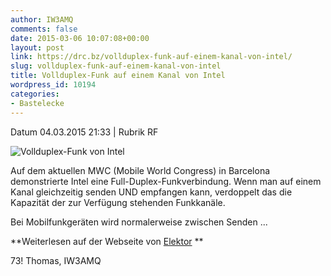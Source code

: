 ```yaml
---
author: IW3AMQ
comments: false
date: 2015-03-06 10:07:08+00:00
layout: post
link: https://drc.bz/vollduplex-funk-auf-einem-kanal-von-intel/
slug: vollduplex-funk-auf-einem-kanal-von-intel
title: Vollduplex-Funk auf einem Kanal von Intel
wordpress_id: 10194
categories:
- Bastelecke
---
```


Datum 04.03.2015 21:33 |  Rubrik RF 

![Vollduplex-Funk von Intel](http://www.elektor.de/media/Intel_FD.jpg)




Auf dem aktuellen MWC (Mobile World Congress) in Barcelona demonstrierte Intel eine Full-Duplex-Funkverbindung. Wenn man auf einem Kanal gleichzeitig senden UND empfangen kann, verdoppelt das die Kapazität der zur Verfügung stehenden Funkkanäle.

Bei Mobilfunkgeräten wird normalerweise zwischen Senden ...

**Weiterlesen auf der Webseite von [Elektor](http://www.elektor.de/news/vollduplex-funk-intel/?mc_cid=7fc3cc4751&mc_eid=144dcc80c2) **

73! Thomas, IW3AMQ




